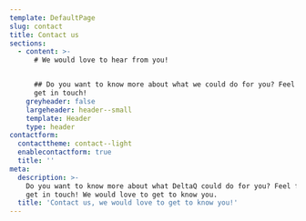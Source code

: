 ```yaml
---
template: DefaultPage
slug: contact
title: Contact us
sections:
  - content: >-
      # We would love to hear from you!


      ## Do you want to know more about what we could do for you? Feel free to
      get in touch!
    greyheader: false
    largeheader: header--small
    template: Header
    type: header
contactform:
  contacttheme: contact--light
  enablecontactform: true
  title: ''
meta:
  description: >-
    Do you want to know more about what DeltaQ could do for you? Feel free to
    get in touch! We would love to get to know you.
  title: 'Contact us, we would love to get to know you!'
---
```


